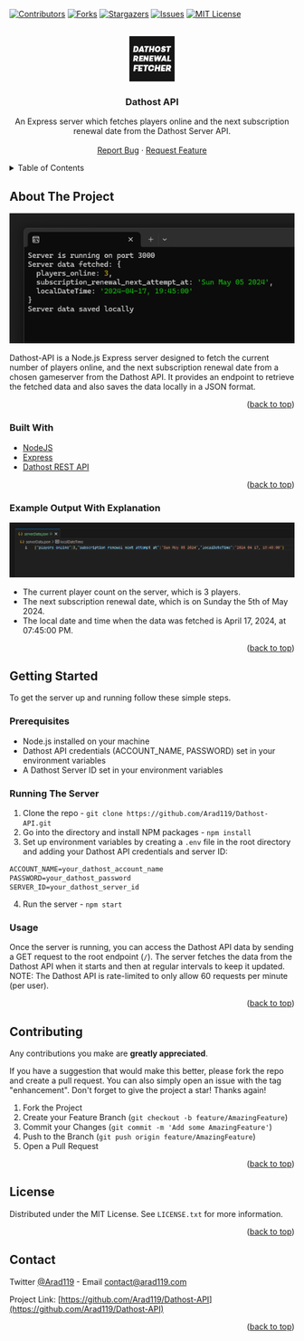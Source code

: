 
<div id="top"></div>


<!-- PROJECT SHIELDS -->
<!--
*** I'm using markdown "reference style" links for readability.
*** Reference links are enclosed in brackets [ ] instead of parentheses ( ).
*** See the bottom of this document for the declaration of the reference variables
*** for contributors-url, forks-url, etc. This is an optional, concise syntax you may use.
*** https://www.markdownguide.org/basic-syntax/#reference-style-links
-->
[![Contributors][contributors-shield]][contributors-url]
[![Forks][forks-shield]][forks-url]
[![Stargazers][stars-shield]][stars-url]
[![Issues][issues-shield]][issues-url]
[![MIT License][license-shield]][license-url]

<!-- PROJECT LOGO -->
<br />
<div align="center">
  <a href="https://github.com/Arad119/Dathost-API">
    <img src="images/Logo.png" alt="Logo" width="80" height="80">
  </a>

<h3 align="center">Dathost API</h3>

  <p align="center">
    An Express server which fetches players online and the next subscription renewal date from the Dathost Server API.
    <br />
    <br />
    <a href="https://github.com/Arad119/Dathost-API/issues">Report Bug</a>
    ·
    <a href="https://github.com/Arad119/Dathost-API/issues">Request Feature</a>
  </p>
</div>



<!-- TABLE OF CONTENTS -->
<details>
  <summary>Table of Contents</summary>
  <ol>
    <li>
      <a href="#about-the-project">About The Project</a>
      <ul>
        <li><a href="#built-with">Built With</a></li>
        <li><a href="#example-output-with-explanation">Example Output With Explanation</a></li>
      </ul>
    </li>
    <li>
      <a href="#getting-started">Getting Started</a>
      <ul>
        <li><a href="#prerequisites">Prerequisites</a></li>
        <li><a href="#running-the-server">Running the Server</a></li>
        <li><a href="#usage">Usage</a></li>
      </ul>
    </li>
    <li><a href="#contributing">Contributing</a></li>
    <li><a href="#license">License</a></li>
    <li><a href="#contact">Contact</a></li>
  </ol>
</details>



<!-- ABOUT THE PROJECT -->
## About The Project

![Dathost-API Screenshot][product-screenshot]

Dathost-API is a Node.js Express server designed to fetch the current number of players online, and the next subscription renewal date from a chosen gameserver from the Dathost API. It provides an endpoint to retrieve the fetched data and also saves the data locally in a JSON format.


<p align="right">(<a href="#top">back to top</a>)</p>



### Built With

* [NodeJS](https://nodejs.org/)
* [Express](https://www.npmjs.com/package/express)
* [Dathost REST API](https://dathost.readme.io/reference/cs2-servers-rest-api)

<p align="right">(<a href="#top">back to top</a>)</p>


<!-- OUTPUT EXAMPLE -->
### Example Output With Explanation

![Dathost-API Preview][product-preview]

  - The current player count on the server, which is 3 players.
  - The next subscription renewal date, which is on Sunday the 5th of May 2024.
  - The local date and time when the data was fetched is April 17, 2024, at 07:45:00 PM.

<p align="right">(<a href="#top">back to top</a>)</p>


<!-- GETTING STARTED -->
## Getting Started

To get the server up and running follow these simple steps.

### Prerequisites

- Node.js installed on your machine
- Dathost API credentials (ACCOUNT_NAME, PASSWORD) set in your environment variables
- A Dathost Server ID set in your environment variables

### Running The Server

1. Clone the repo  - ```git clone https://github.com/Arad119/Dathost-API.git```
2. Go into the directory and install NPM packages -  `npm install`
3. Set up environment variables by creating a `.env` file in the root directory and adding your Dathost API credentials and server ID:
```
ACCOUNT_NAME=your_dathost_account_name
PASSWORD=your_dathost_password
SERVER_ID=your_dathost_server_id
```
4. Run the server - `npm start`

### Usage

Once the server is running, you can access the Dathost API data by sending a GET request to the root endpoint (`/`). The server fetches the data from the Dathost API when it starts and then at regular intervals to keep it updated.
NOTE: The Dathost API is rate-limited to only allow 60 requests per minute (per user).

<p align="right">(<a href="#top">back to top</a>)</p>



<!-- CONTRIBUTING -->
## Contributing

Any contributions you make are **greatly appreciated**.

If you have a suggestion that would make this better, please fork the repo and create a pull request. You can also simply open an issue with the tag "enhancement".
Don't forget to give the project a star! Thanks again!

1. Fork the Project
2. Create your Feature Branch (`git checkout -b feature/AmazingFeature`)
3. Commit your Changes (`git commit -m 'Add some AmazingFeature'`)
4. Push to the Branch (`git push origin feature/AmazingFeature`)
5. Open a Pull Request

<p align="right">(<a href="#top">back to top</a>)</p>



<!-- LICENSE -->
## License

Distributed under the MIT License. See `LICENSE.txt` for more information.

<p align="right">(<a href="#top">back to top</a>)</p>



<!-- CONTACT -->
## Contact

Twitter [@Arad119](https://twitter.com/Arad119) - Email contact@arad119.com

Project Link: [https://github.com/Arad119/Dathost-API](https://github.com/Arad119/Dathost-API)

<p align="right">(<a href="#top">back to top</a>)</p>



<!-- MARKDOWN LINKS & IMAGES -->
<!-- https://www.markdownguide.org/basic-syntax/#reference-style-links -->
[contributors-shield]: https://img.shields.io/github/contributors/Arad119/Dathost-API.svg?style=for-the-badge
[contributors-url]: https://github.com/Arad119/Dathost-API/graphs/contributors
[forks-shield]: https://img.shields.io/github/forks/Arad119/Dathost-API.svg?style=for-the-badge
[forks-url]: https://github.com/Arad119/Dathost-API/network/members
[stars-shield]: https://img.shields.io/github/stars/Arad119/Dathost-API.svg?style=for-the-badge
[stars-url]: https://github.com/Arad119/Dathost-API/stargazers
[issues-shield]: https://img.shields.io/github/issues/Arad119/Dathost-API.svg?style=for-the-badge
[issues-url]: https://github.com/Arad119/Dathost-API/issues
[license-shield]: https://img.shields.io/github/license/Arad119/Dathost-API.svg?style=for-the-badge
[license-url]: https://github.com/Arad119/Dathost-API/blob/master/LICENSE.txt
[product-screenshot]: images/Program.png
[product-preview]: images/Output.png
